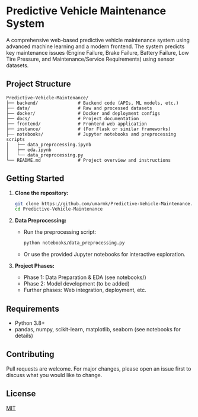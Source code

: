 # Predictive Vehicle Maintenance System

A comprehensive web-based predictive vehicle maintenance system using advanced machine learning and a modern frontend. The system predicts key maintenance issues (Engine Failure, Brake Failure, Battery Failure, Low Tire Pressure, and Maintenance/Service Requirements) using sensor datasets.

## Project Structure

```
Predictive-Vehicle-Maintenance/
├── backend/               # Backend code (APIs, ML models, etc.)
├── data/                  # Raw and processed datasets
├── docker/                # Docker and deployment configs
├── docs/                  # Project documentation
├── frontend/              # Frontend web application
├── instance/              # (For Flask or similar frameworks)
├── notebooks/             # Jupyter notebooks and preprocessing scripts
│   ├── data_preprocessing.ipynb
│   ├── eda.ipynb
│   └── data_preprocessing.py
└── README.md              # Project overview and instructions
```

## Getting Started

1. **Clone the repository:**
   ```bash
   git clone https://github.com/umarmk/Predictive-Vehicle-Maintenance.git
   cd Predictive-Vehicle-Maintenance
   ```

2. **Data Preprocessing:**
   - Run the preprocessing script:
     ```bash
     python notebooks/data_preprocessing.py
     ```
   - Or use the provided Jupyter notebooks for interactive exploration.

3. **Project Phases:**
   - Phase 1: Data Preparation & EDA (see notebooks/)
   - Phase 2: Model development (to be added)
   - Further phases: Web integration, deployment, etc.

## Requirements
- Python 3.8+
- pandas, numpy, scikit-learn, matplotlib, seaborn (see notebooks for details)

## Contributing
Pull requests are welcome. For major changes, please open an issue first to discuss what you would like to change.

## License
[MIT](LICENSE)
